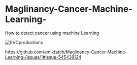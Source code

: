 # Maglinancy-Cancer-Machine-Learning-
How to detect cancer using machine Learning

<img src="https://github.com/amikfateh/Maglinancy-Cancer-Machine-Learning-/issues/1#issue-545438124" title="FVCproductions" alt="FVCproductions"></a>

https://github.com/amikfateh/Maglinancy-Cancer-Machine-Learning-/issues/1#issue-545438124
